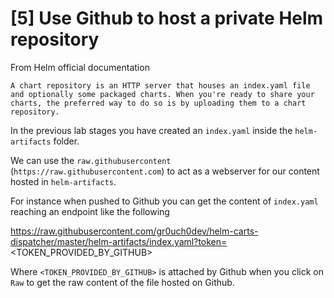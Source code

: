 # [5] Use Github to host a private Helm repository

From Helm official documentation 

```
A chart repository is an HTTP server that houses an index.yaml file and optionally some packaged charts. When you're ready to share your charts, the preferred way to do so is by uploading them to a chart repository.
```

In the previous lab stages you have created an `index.yaml` inside the `helm-artifacts` folder.

We can use the `raw.githubusercontent` (`https://raw.githubusercontent.com`) to act as a webserver for our content hosted in `helm-artifacts`.

For instance when pushed to Github you can get the content of `index.yaml` reaching an endpoint like the following

https://raw.githubusercontent.com/gr0uch0dev/helm-carts-dispatcher/master/helm-artifacts/index.yaml?token=<TOKEN_PROVIDED_BY_GITHUB>

Where `<TOKEN_PROVIDED_BY_GITHUB>` is attached by Github when you click on `Raw` to get the raw content of the file hosted on Github.





